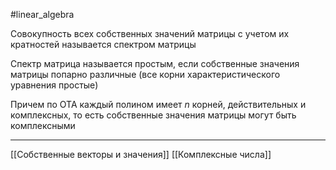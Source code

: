 #linear_algebra 

Совокупность всех собственных значений матрицы с учетом их кратностей называется спектром матрицы

Спектр матрица называется простым, если собственные значения матрицы попарно различные (все корни характеристического уравнения простые)

Причем по ОТА каждый полином имеет $n$ корней, действительных и комплексных, то есть собственные значения матрицы могут быть комплексными

---
[[Собственные векторы и значения]]
[[Комплексные числа]]